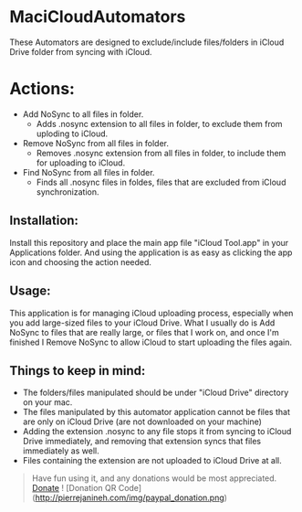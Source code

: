 # MaciCloudAutomators
These Automators are designed to exclude/include files/folders in iCloud Drive folder from syncing with iCloud.

# Actions:
* Add NoSync to all files in folder.
    - Adds .nosync extension to all files in folder, to exclude them from uploding to iCloud.
* Remove NoSync from all files in folder.
    - Removes .nosync extension from all files in folder, to include them for uploading to iCloud.
* Find NoSync from all files in folder.
    - Finds all .nosync files in foldes, files that are excluded from iCloud synchronization.
    
## Installation:
Install this repository and place the main app file "iCloud Tool.app" in your Applications folder.
And using the application is as easy as clicking the app icon and choosing the action needed.

## Usage:
This application is for managing iCloud uploading process, especially when you add large-sized files to your iCloud Drive.
What I usually do is Add NoSync to files that are really large, or files that I work on, and once I'm finished I Remove NoSync to allow iCloud to start uploading the files again.

## Things to keep in mind:
* The folders/files manipulated should be under "iCloud Drive" directory on your mac.
* The files manipulated by this automator application cannot be files that are only on iCloud Drive (are not downloaded on your machine)
* Adding the extension .nosync to any file stops it from syncing to iCloud Drive immediately, and removing that extension syncs that files immediately as well.
* Files containing the extension are not uploaded to iCloud Drive at all.


> Have fun using it, and any donations would be most appreciated. [Donate](https://www.paypal.com/donate?hosted_button_id=DVVUAG77AKXYA)
! [Donation QR Code] (http://pierrejanineh.com/img/paypal_donation.png)
